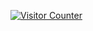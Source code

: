 [![Visitor Counter](https://img.shields.io/badge/dynamic/json?color=0066ff&label=Visitors&query=value&url=https://api.countapi.xyz/hit/danhtienfuh/visitors?count=1&style=for-the-badge&logo=github&labelColor=555555&borderColor=0066ff)](https://github.com/danhtienfuh)
